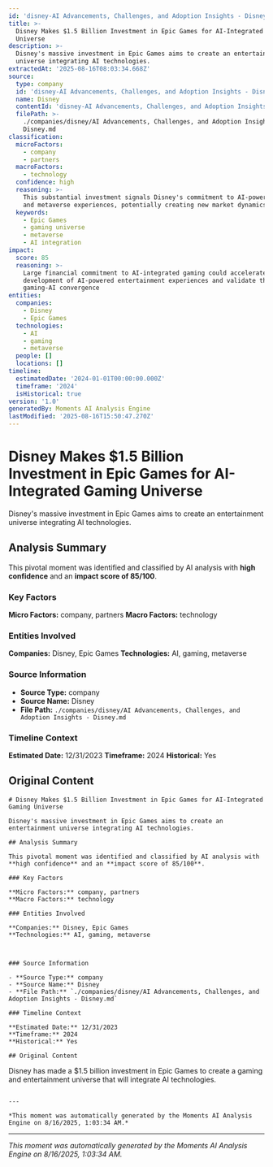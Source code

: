```yaml
---
id: 'disney-AI Advancements, Challenges, and Adoption Insights - Disney-moment-4'
title: >-
  Disney Makes $1.5 Billion Investment in Epic Games for AI-Integrated Gaming
  Universe
description: >-
  Disney's massive investment in Epic Games aims to create an entertainment
  universe integrating AI technologies.
extractedAt: '2025-08-16T08:03:34.668Z'
source:
  type: company
  id: 'disney-AI Advancements, Challenges, and Adoption Insights - Disney'
  name: Disney
  contentId: 'disney-AI Advancements, Challenges, and Adoption Insights - Disney'
  filePath: >-
    ./companies/disney/AI Advancements, Challenges, and Adoption Insights -
    Disney.md
classification:
  microFactors:
    - company
    - partners
  macroFactors:
    - technology
  confidence: high
  reasoning: >-
    This substantial investment signals Disney's commitment to AI-powered gaming
    and metaverse experiences, potentially creating new market dynamics
  keywords:
    - Epic Games
    - gaming universe
    - metaverse
    - AI integration
impact:
  score: 85
  reasoning: >-
    Large financial commitment to AI-integrated gaming could accelerate
    development of AI-powered entertainment experiences and validate the
    gaming-AI convergence
entities:
  companies:
    - Disney
    - Epic Games
  technologies:
    - AI
    - gaming
    - metaverse
  people: []
  locations: []
timeline:
  estimatedDate: '2024-01-01T00:00:00.000Z'
  timeframe: '2024'
  isHistorical: true
version: '1.0'
generatedBy: Moments AI Analysis Engine
lastModified: '2025-08-16T15:50:47.270Z'
---
```

# Disney Makes $1.5 Billion Investment in Epic Games for AI-Integrated Gaming Universe

Disney's massive investment in Epic Games aims to create an entertainment universe integrating AI technologies.

## Analysis Summary

This pivotal moment was identified and classified by AI analysis with **high confidence** and an **impact score of 85/100**.

### Key Factors

**Micro Factors:** company, partners
**Macro Factors:** technology

### Entities Involved

**Companies:** Disney, Epic Games
**Technologies:** AI, gaming, metaverse



### Source Information

- **Source Type:** company
- **Source Name:** Disney
- **File Path:** `./companies/disney/AI Advancements, Challenges, and Adoption Insights - Disney.md`

### Timeline Context

**Estimated Date:** 12/31/2023
**Timeframe:** 2024
**Historical:** Yes

## Original Content

```
# Disney Makes $1.5 Billion Investment in Epic Games for AI-Integrated Gaming Universe

Disney's massive investment in Epic Games aims to create an entertainment universe integrating AI technologies.

## Analysis Summary

This pivotal moment was identified and classified by AI analysis with **high confidence** and an **impact score of 85/100**.

### Key Factors

**Micro Factors:** company, partners
**Macro Factors:** technology

### Entities Involved

**Companies:** Disney, Epic Games
**Technologies:** AI, gaming, metaverse



### Source Information

- **Source Type:** company
- **Source Name:** Disney
- **File Path:** `./companies/disney/AI Advancements, Challenges, and Adoption Insights - Disney.md`

### Timeline Context

**Estimated Date:** 12/31/2023
**Timeframe:** 2024
**Historical:** Yes

## Original Content

```
Disney has made a $1.5 billion investment in Epic Games to create a gaming and entertainment universe that will integrate AI technologies.
```

---

*This moment was automatically generated by the Moments AI Analysis Engine on 8/16/2025, 1:03:34 AM.*

```

---

*This moment was automatically generated by the Moments AI Analysis Engine on 8/16/2025, 1:03:34 AM.*

